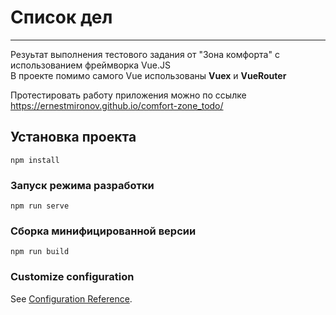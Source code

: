 # Список дел
---
Резуьтат выполнения тестового задания от "Зона комфорта" с использованием фреймворка Vue.JS  
В проекте помимо самого Vue использованы **Vuex** и **VueRouter**

Протестировать работу приложения можно по ссылке https://ernestmironov.github.io/comfort-zone_todo/

## Установка проекта
```
npm install
```

### Запуск режима разработки
```
npm run serve
```

### Сборка минифицированной версии
```
npm run build
```

### Customize configuration
See [Configuration Reference](https://cli.vuejs.org/config/).
